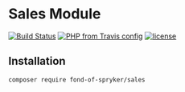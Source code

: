 # Sales Module
[![Build Status](https://travis-ci.org/fond-of/spryker-sales.svg?branch=master)](https://travis-ci.org/fond-of/spryker-sales)
[![PHP from Travis config](https://img.shields.io/travis/php-v/fond-of/spryker-sales.svg)](https://php.net/)
[![license](https://img.shields.io/github/license/mashape/apistatus.svg)](https://packagist.org/packages/fond-of-spryker/sales)

## Installation

```
composer require fond-of-spryker/sales
```
